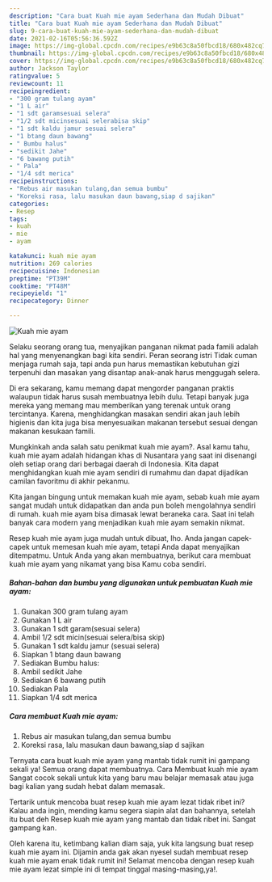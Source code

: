 ```yaml
---
description: "Cara buat Kuah mie ayam Sederhana dan Mudah Dibuat"
title: "Cara buat Kuah mie ayam Sederhana dan Mudah Dibuat"
slug: 9-cara-buat-kuah-mie-ayam-sederhana-dan-mudah-dibuat
date: 2021-02-16T05:56:36.592Z
image: https://img-global.cpcdn.com/recipes/e9b63c8a50fbcd18/680x482cq70/kuah-mie-ayam-foto-resep-utama.jpg
thumbnail: https://img-global.cpcdn.com/recipes/e9b63c8a50fbcd18/680x482cq70/kuah-mie-ayam-foto-resep-utama.jpg
cover: https://img-global.cpcdn.com/recipes/e9b63c8a50fbcd18/680x482cq70/kuah-mie-ayam-foto-resep-utama.jpg
author: Jackson Taylor
ratingvalue: 5
reviewcount: 11
recipeingredient:
- "300 gram tulang ayam"
- "1 L air"
- "1 sdt garamsesuai selera"
- "1/2 sdt micinsesuai selerabisa skip"
- "1 sdt kaldu jamur sesuai selera"
- "1 btang daun bawang"
- " Bumbu halus"
- "sedikit Jahe"
- "6 bawang putih"
- " Pala"
- "1/4 sdt merica"
recipeinstructions:
- "Rebus air masukan tulang,dan semua bumbu"
- "Koreksi rasa, lalu masukan daun bawang,siap d sajikan"
categories:
- Resep
tags:
- kuah
- mie
- ayam

katakunci: kuah mie ayam 
nutrition: 269 calories
recipecuisine: Indonesian
preptime: "PT39M"
cooktime: "PT48M"
recipeyield: "1"
recipecategory: Dinner

---
```



![Kuah mie ayam](https://img-global.cpcdn.com/recipes/e9b63c8a50fbcd18/680x482cq70/kuah-mie-ayam-foto-resep-utama.jpg)

Selaku seorang orang tua, menyajikan panganan nikmat pada famili adalah hal yang menyenangkan bagi kita sendiri. Peran seorang istri Tidak cuman menjaga rumah saja, tapi anda pun harus memastikan kebutuhan gizi terpenuhi dan masakan yang disantap anak-anak harus menggugah selera.

Di era  sekarang, kamu memang dapat mengorder panganan praktis walaupun tidak harus susah membuatnya lebih dulu. Tetapi banyak juga mereka yang memang mau memberikan yang terenak untuk orang tercintanya. Karena, menghidangkan masakan sendiri akan jauh lebih higienis dan kita juga bisa menyesuaikan makanan tersebut sesuai dengan makanan kesukaan famili. 



Mungkinkah anda salah satu penikmat kuah mie ayam?. Asal kamu tahu, kuah mie ayam adalah hidangan khas di Nusantara yang saat ini disenangi oleh setiap orang dari berbagai daerah di Indonesia. Kita dapat menghidangkan kuah mie ayam sendiri di rumahmu dan dapat dijadikan camilan favoritmu di akhir pekanmu.

Kita jangan bingung untuk memakan kuah mie ayam, sebab kuah mie ayam sangat mudah untuk didapatkan dan anda pun boleh mengolahnya sendiri di rumah. kuah mie ayam bisa dimasak lewat beraneka cara. Saat ini telah banyak cara modern yang menjadikan kuah mie ayam semakin nikmat.

Resep kuah mie ayam juga mudah untuk dibuat, lho. Anda jangan capek-capek untuk memesan kuah mie ayam, tetapi Anda dapat menyajikan ditempatmu. Untuk Anda yang akan membuatnya, berikut cara membuat kuah mie ayam yang nikamat yang bisa Kamu coba sendiri.

<!--inarticleads1-->

##### Bahan-bahan dan bumbu yang digunakan untuk pembuatan Kuah mie ayam:

1. Gunakan 300 gram tulang ayam
1. Gunakan 1 L air
1. Gunakan 1 sdt garam(sesuai selera)
1. Ambil 1/2 sdt micin(sesuai selera/bisa skip)
1. Gunakan 1 sdt kaldu jamur (sesuai selera)
1. Siapkan 1 btang daun bawang
1. Sediakan  Bumbu halus:
1. Ambil sedikit Jahe
1. Sediakan 6 bawang putih
1. Sediakan  Pala
1. Siapkan 1/4 sdt merica




<!--inarticleads2-->

##### Cara membuat Kuah mie ayam:

1. Rebus air masukan tulang,dan semua bumbu
1. Koreksi rasa, lalu masukan daun bawang,siap d sajikan




Ternyata cara buat kuah mie ayam yang mantab tidak rumit ini gampang sekali ya! Semua orang dapat membuatnya. Cara Membuat kuah mie ayam Sangat cocok sekali untuk kita yang baru mau belajar memasak atau juga bagi kalian yang sudah hebat dalam memasak.

Tertarik untuk mencoba buat resep kuah mie ayam lezat tidak ribet ini? Kalau anda ingin, mending kamu segera siapin alat dan bahannya, setelah itu buat deh Resep kuah mie ayam yang mantab dan tidak ribet ini. Sangat gampang kan. 

Oleh karena itu, ketimbang kalian diam saja, yuk kita langsung buat resep kuah mie ayam ini. Dijamin anda gak akan nyesel sudah membuat resep kuah mie ayam enak tidak rumit ini! Selamat mencoba dengan resep kuah mie ayam lezat simple ini di tempat tinggal masing-masing,ya!.

